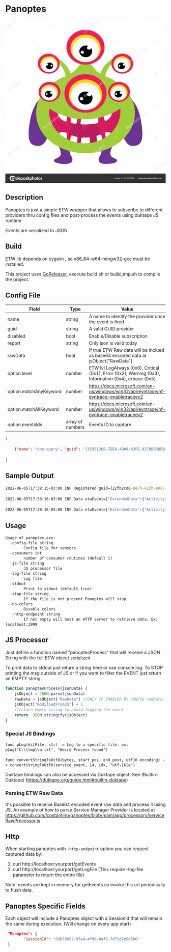 # Panoptes


<img src="/monster.jpg" width="512" height="512">

## Description

Panoptes is just a simple ETW wrapper that allows to subscribe to different providers thru config files and post-process the events using duktape JS runtime

Events are serialized to JSON

## Build

ETW lib depends on cygwin , so x86_64-w64-mingw32-gcc must be installed.

This project uses [GoReleaser](https://goreleaser.com), execute build.sh or build_tmp.sh to compile the project. 




## Config File

|Field|Type|Value|
|---|---|---|
|name|string|A name to identify the provider once the event is fired|
|guid|string|A valid GUID provider|
|disabled|bool|Enable/Disable subscription|
|report|string|Only json is valid today|
|rawData|bool|If true ETW Raw data will be inclued as base64 encoded data at jsObject["RawData"]|
|option.level|number|ETW lvl LogAlways (0x0), Critical (0x1), Error (0x2), Warning (0x3), Information (0x4), erbose (0x5)|
|option.matchAnyKeyword|number|https://docs.microsoft.com/en-us/windows/win32/api/evntrace/nf-evntrace-enabletraceex2|
|option.matchAllKeyword|number|https://docs.microsoft.com/en-us/windows/win32/api/evntrace/nf-evntrace-enabletraceex2|
|option.eventsIds|array of numbers|Events ID to capture|


```json
[
 
    {"name": "dns-query", "guid": "{1C95126E-7EEA-49A9-A3FE-A378B03DDB4D}", "disabled": true, "report": "json", "options": {"level": 5, "matchAnyKeyword": 0, "matchAllKeyword": 0, "eventIds":[]} } 
    
]
```

## Sample Output

```cmd
2022-06-05T17:38:15-03:00 INF Registered guid={22fb2cd6-0e7b-422b-a0c7-2fad1fd0e716} name=kernel

2022-06-05T17:38:16-03:00 INF Data etwEvent={"ExtendedData":{"ActivityID":null,"InstanceInfo":null,"SessionID":null,"StackTrace":null,"UserSID":null},"Header":{"ActivityID":{"Data1":0,"Data2":0,"Data3":0,"Data4":[0,0,0,0,0,0,0,0]},"Channel":16,"Flags":576,"ID":8,"KernelTime":16168,"Keyword":9223372036854775936,"Level":4,"OpCode":0,"ProcessID":1064,"ProcessorTime":195652940218152,"ProviderID":{"Data1":586886358,"Data2":3707,"Data3":16939,"Data4":[160,199,47,173,31,208,231,22]},"Task":8,"ThreadID":1476,"TimeStamp":"2022-06-05T17:38:15.5162358-03:00","UserTime":45554,"Version":0},"Props":{"NewPriority":"16","OldPriority":"15","ProcessID":"4","ThreadID":"560"}} guid={22fb2cd6-0e7b-422b-a0c7-2fad1fd0e716} name=kernel

2022-06-05T17:38:16-03:00 INF Data etwEvent={"ExtendedData":{"ActivityID":null,"InstanceInfo":null,"SessionID":null,"StackTrace":null,"UserSID":null},"Header":{"ActivityID":{"Data1":0,"Data2":0,"Data3":0,"Data4":[0,0,0,0,0,0,0,0]},"Channel":16,"Flags":576,"ID":8,"KernelTime":16168,"Keyword":9223372036854775936,"Level":4,"OpCode":0,"ProcessID":1064,"ProcessorTime":195652940218152,"ProviderID":{"Data1":586886358,"Data2":3707,"Data3":16939,"Data4":[160,199,47,173,31,208,231,22]},"Task":8,"ThreadID":1476,"TimeStamp":"2022-06-05T17:38:15.5164288-03:00","UserTime":45554,"Version":0},"Props":{"NewPriority":"16","OldPriority":"15","ProcessID":"4","ThreadID":"560"}} guid={22fb2cd6-0e7b-422b-a0c7-2fad1fd0e716} name=kernel
```


## Usage
```
Usage of panoptes.exe:
  -config-file string
        Config file for sensors
  -consumers int
        number of consumer routines (default 1)
  -js-file string
        JS processor file
  -log-file string
        Log file
  -stdout
        Print to stdout (default true)
  -stop-file string
        If the file is not present Panoptes will stop
  -no-colors
        Disable colors
   -http-endpoint string
        If not empty will host an HTTP server to retrieve data. Ex: localhost:3999   

```


## JS Processor

Just define a function named "panoptesProcess" that will receive a JSON String with the full ETW object serialized.

To print data to stdout just return a string here or use console.log. 
To STOP printing the msg outside of JS or if you want to filter the EVENT just return an EMPTY string.

```js
function panoptesProcess(jsonData) {
    jsObject = JSON.parse(jsonData)
    rawData = jsObject["RawData"] //ONLY IF ENABLED BY CONFIG rawData: true
    jsObject["modifiedFromJS"] = 1
    //return empty string to avoid logging the event
    return  JSON.stringify(jsObject)
}
```

### Special JS Bindings

```
func pLog(dstFile, str) -> Log to a specific file, ex: pLog("C:\\tmp\\a.txt", "Weird Process found")

func convertStringToUtf8(bytes, start_pos, end_post, utf16 encoding) -> convertStringToUtf8(service_event, 14, idx, "utf-16le")
```
Duktape bindings can also be accessed via Duktape object. See (Builtin-Duktape) (https://duktape.org/guide.html#builtin-duktape)


### Parsing ETW Raw Data

It's possible to receive Base64 encoded event raw data and process it using JS. 
An example of how to parse Service Manager Provider is located at https://github.com/lcostantino/panoptes/blob/main/app/processors/serviceRawProcessor.js


## Http 

When starting panoptes with `-http-endpoint` option you can request captured data by:

  1. curl http://localhost:yourport/getEvents
  2. curl http://localhost:yourport/getLogFile (This require -log-file parameter to return the entire file)

Note: events are kept in memory for getEvents so invoke this url periodically to flush data.


## Panoptes Specific Fields

Each object will include a Panoptes object with a SessionId that will remain the same during execution. (Will change on every app start)
```json
 "Panoptes": {
        "SessionId": "89b76852-97e4-4f9b-baf6-7d71d7e5d6b8"
 }
```
